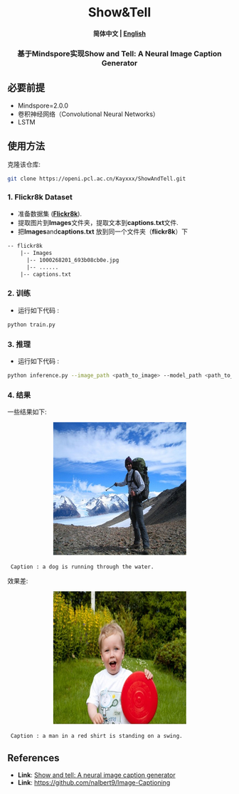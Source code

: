 # 
<h1 align="center">
        Show&Tell
</h1>
<h4 align="center">
    <p>
        <b>简体中文</b> |
        <a href="https://openi.pcl.ac.cn/Kayxxx/ShowAndTell/src/branch/master/README.md">English</a>
    </p>
</h4>

<h3 align="center">
    <p>基于Mindspore实现Show and Tell: A Neural Image Caption Generator</p>
</h3>



## 必要前提

* Mindspore=2.0.0
* 卷积神经网络（Convolutional Neural Networks）
* LSTM

## 使用方法
克隆该仓库:
```bash
git clone https://openi.pcl.ac.cn/Kayxxx/ShowAndTell.git
```

### 1. Flickr8k Dataset 
* 准备数据集  ([**Flickr8k**](https://www.kaggle.com/shadabhussain/flickr8k)). 
* 提取图片到**Images**文件夹，提取文本到**captions.txt**文件. 
* 把**Images**and**captions.txt** 放到同一个文件夹（**flickr8k**）下 
```angular2html
-- flickr8k
    |-- Images
      |-- 1000268201_693b08cb0e.jpg
      |-- ......
    |-- captions.txt
```


### 2. 训练
* 运行如下代码 : 
```bash
python train.py
```

### 3. 推理
* 运行如下代码 : 
```bash
python inference.py --image_path <path_to_image> --model_path <path_to_model>
```

### 4. 结果
一些结果如下:
<p align="center">
  <img width="299" height="299" src="assets/1.jpg">
</p>
<pre><code> Caption : a dog is running through the water. </code></pre> 

效果差: 
<p align="center">
  <img width="299" height="299" src="assets/2.jpg">
</p>
<pre><code> Caption : a man in a red shirt is standing on a swing. </code></pre> 


## References
* **Link**: [Show and tell: A neural image caption generator](https://arxiv.org/abs/1411.4555)
* **Link**: https://github.com/nalbert9/Image-Captioning